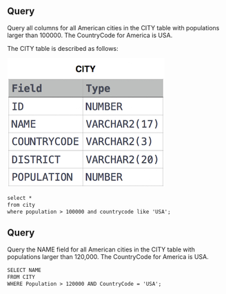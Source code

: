 ## Query
Query all columns for all American cities in the CITY table with populations larger than 100000. The CountryCode for America is USA.

The CITY table is described as follows:

![img.png](img.png)


```roomsql
select *
from city
where population > 100000 and countrycode like 'USA';
```

## Query

Query the NAME field for all American cities in the CITY table with populations larger than 120,000. The CountryCode for America is USA.

```mysql
SELECT NAME
FROM CITY
WHERE Population > 120000 AND CountryCode = 'USA';
```

